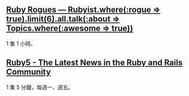 ## [Ruby Rogues — Rubyist.where(:rogue => true).limit(6).all.talk(:about => Topics.where(:awesome => true))](http://rubyrogues.com/)

1 集 1 小時。

## [Ruby5 - The Latest News in the Ruby and Rails Community](http://ruby5.envylabs.com/)

1 集 5 分鐘，每週一、週五。